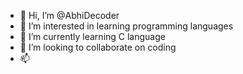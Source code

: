 - 👋 Hi, I’m @AbhiDecoder
- 👀 I’m interested in learning programming languages 
- 🌱 I’m currently learning C language 
- 💞️ I’m looking to collaborate on coding 
- 📫 

<!---
AbhiDecoder/AbhiDecoder is a ✨ special ✨ repository because its `README.md` (this file) appears on your GitHub profile.
You can click the Preview link to take a look at your changes.
--->
